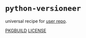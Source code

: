 # `python-versioneer`

universal recipe for [user repo](../themartiancompany/ur).

[PKGBUILD](PKGBUILD)
[LICENSE](COPYING)
